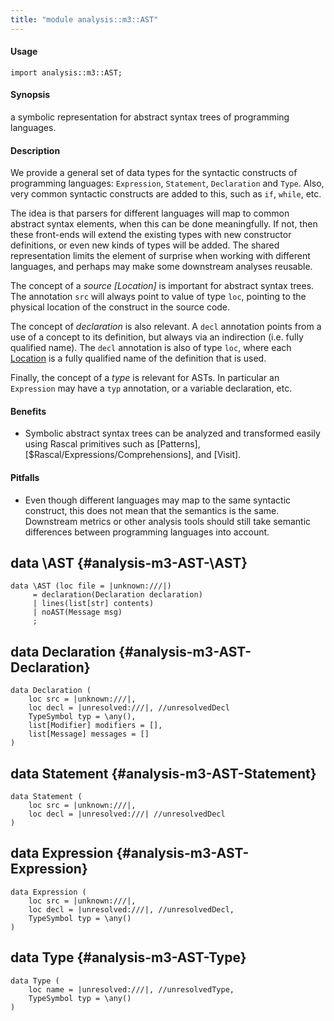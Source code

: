 ```yaml
---
title: "module analysis::m3::AST"
---
```


#### Usage

`import analysis::m3::AST;`


#### Synopsis

a symbolic representation for abstract syntax trees of programming languages.

#### Description

We provide a general set of data types for the syntactic constructs of programming languages: `Expression`, `Statement`, `Declaration` and `Type`.
Also, very common syntactic constructs are added to this, such as `if`, `while`, etc.

The idea is that parsers for different languages will map to common abstract syntax elements, when this can be done meaningfully.
If not, then these front-ends will extend the existing types with new constructor definitions, or even new kinds of types will
be added. The shared representation limits the element of surprise when working with different languages, and perhaps may
make some downstream analyses reusable.

The concept of a _source [Location]_ is important for abstract syntax trees. The annotation `src` will always point to value of type `loc`,
pointing to the physical location of the construct in the source code.

The concept of _declaration_ is also relevant. A `decl` annotation points from a use of a concept to its definition, but always
via an indirection (i.e. fully qualified name). The `decl` annotation is also of type `loc`, where each [Location](../../../Rascal/Expressions/Values/Location/index.md) is a fully qualified name of the
definition that is used. 

Finally, the concept of a _type_ is relevant for ASTs. In particular an `Expression` may have a `typ` annotation, or
a variable declaration, etc.

#### Benefits

*  Symbolic abstract syntax trees can be analyzed and transformed easily using Rascal primitives such as [Patterns], [$Rascal/Expressions/Comprehensions], and [Visit].

#### Pitfalls

*  Even though different languages may map to the same syntactic construct, this does not mean that the semantics is the same. Downstream
metrics or other analysis tools should still take semantic differences between programming languages into account. 


## data \AST {#analysis-m3-AST-\AST}

```rascal
data \AST (loc file = |unknown:///|) 
     = declaration(Declaration declaration)
     | lines(list[str] contents)
     | noAST(Message msg)
     ;
```

## data Declaration {#analysis-m3-AST-Declaration}

```rascal
data Declaration (
	loc src = |unknown:///|,
	loc decl = |unresolved:///|, //unresolvedDecl
	TypeSymbol typ = \any(),
	list[Modifier] modifiers = [],
	list[Message] messages = []
)
```

## data Statement {#analysis-m3-AST-Statement}

```rascal
data Statement (
	loc src = |unknown:///|,
	loc decl = |unresolved:///| //unresolvedDecl
)
```

## data Expression {#analysis-m3-AST-Expression}

```rascal
data Expression (
	loc src = |unknown:///|,
	loc decl = |unresolved:///|, //unresolvedDecl,
	TypeSymbol typ = \any()
)
```

## data Type {#analysis-m3-AST-Type}

```rascal
data Type (
	loc name = |unresolved:///|, //unresolvedType,              
	TypeSymbol typ = \any()
)
```

